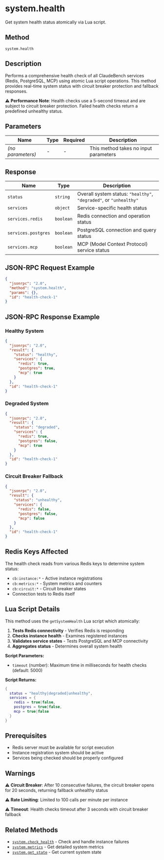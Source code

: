# system.health

Get system health status atomically via Lua script.

## Method

`system.health`

## Description

Performs a comprehensive health check of all ClaudeBench services (Redis, PostgreSQL, MCP) using atomic Lua script operations. This method provides real-time system status with circuit breaker protection and fallback responses.

⚠️ **Performance Note**: Health checks use a 5-second timeout and are subject to circuit breaker protection. Failed health checks return a predefined unhealthy status.

## Parameters

| Name | Type | Required | Description |
|------|------|----------|-------------|
| _(no parameters)_ | - | - | This method takes no input parameters |

## Response

| Name | Type | Description |
|------|------|-------------|
| `status` | `string` | Overall system status: `"healthy"`, `"degraded"`, or `"unhealthy"` |
| `services` | `object` | Service-specific health status |
| `services.redis` | `boolean` | Redis connection and operation status |
| `services.postgres` | `boolean` | PostgreSQL connection and query status |
| `services.mcp` | `boolean` | MCP (Model Context Protocol) service status |

## JSON-RPC Request Example

```json
{
  "jsonrpc": "2.0",
  "method": "system.health",
  "params": {},
  "id": "health-check-1"
}
```

## JSON-RPC Response Example

### Healthy System
```json
{
  "jsonrpc": "2.0",
  "result": {
    "status": "healthy",
    "services": {
      "redis": true,
      "postgres": true,
      "mcp": true
    }
  },
  "id": "health-check-1"
}
```

### Degraded System
```json
{
  "jsonrpc": "2.0",
  "result": {
    "status": "degraded",
    "services": {
      "redis": true,
      "postgres": false,
      "mcp": true
    }
  },
  "id": "health-check-1"
}
```

### Circuit Breaker Fallback
```json
{
  "jsonrpc": "2.0",
  "result": {
    "status": "unhealthy",
    "services": {
      "redis": false,
      "postgres": false,
      "mcp": false
    }
  },
  "id": "health-check-1"
}
```

## Redis Keys Affected

The health check reads from various Redis keys to determine system status:

- `cb:instance:*` - Active instance registrations
- `cb:metrics:*` - System metrics and counters
- `cb:circuit:*` - Circuit breaker states
- Connection tests to Redis itself

## Lua Script Details

This method uses the `getSystemHealth` Lua script which atomically:

1. **Tests Redis connectivity** - Verifies Redis is responding
2. **Checks instance health** - Examines registered instances
3. **Validates service states** - Tests PostgreSQL and MCP connectivity
4. **Aggregates status** - Determines overall system health

**Script Parameters:**
- `timeout` (number): Maximum time in milliseconds for health checks (default: 5000)

**Script Returns:**
```lua
{
  status = "healthy|degraded|unhealthy",
  services = {
    redis = true|false,
    postgres = true|false, 
    mcp = true|false
  }
}
```

## Prerequisites

- Redis server must be available for script execution
- Instance registration system should be active
- Services being checked should be properly configured

## Warnings

⚠️ **Circuit Breaker**: After 10 consecutive failures, the circuit breaker opens for 20 seconds, returning fallback unhealthy status

⚠️ **Rate Limiting**: Limited to 100 calls per minute per instance

⚠️ **Timeout**: Health checks timeout after 3 seconds with circuit breaker fallback

## Related Methods

- [`system.check_health`](./check_health) - Check and handle instance failures
- [`system.metrics`](./metrics) - Get detailed system metrics
- [`system.get_state`](./get_state) - Get current system state